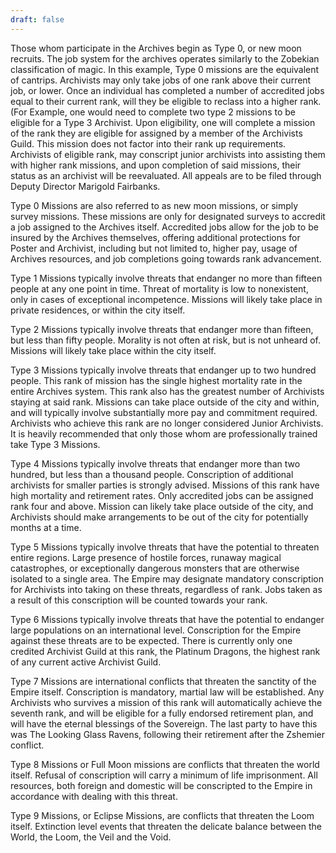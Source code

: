 ```yaml
---
draft: false
---
```


Those whom participate in the Archives begin as Type 0, or new moon recruits. The job system for the archives operates similarly to the Zobekian classification of magic. In this example, Type 0 missions are the equivalent of cantrips. Archivists may only take jobs of one rank above their current job, or lower. Once an individual has completed a number of accredited jobs equal to their current rank, will they be eligible to reclass into a higher rank. (For Example, one would need to complete two type 2 missions to be eligible for a Type 3 Archivist. Upon eligibility, one will complete a mission of the rank they are eligible for assigned by a member of the Archivists Guild. This mission does not factor into their rank up requirements. Archivists of eligible rank, may conscript junior archivists into assisting them with higher rank missions, and upon completion of said missions, their status as an archivist will be reevaluated. All appeals are to be filed through Deputy Director Marigold Fairbanks. 

Type 0 Missions are also referred to as new moon missions, or simply survey missions. These missions are only for designated surveys to accredit a job assigned to the Archives itself. Accredited jobs allow for the job to be insured by the Archives themselves, offering additional protections for Poster and Archivist, including but not limited to, higher pay, usage of Archives resources, and job completions going towards rank advancement. 

Type 1 Missions typically involve threats that endanger no more than fifteen people at any one point in time. Threat of mortality is low to nonexistent, only in cases of exceptional incompetence. Missions will likely take place in private residences, or within the city itself.

Type 2 Missions typically involve threats that endanger more than fifteen, but less than fifty people. Morality is not often at risk, but is not unheard of. Missions will likely take place within the city itself. 

Type 3 Missions typically involve threats that endanger up to two hundred people. This rank of mission has the single highest mortality rate in the entire Archives system. This rank also has the greatest number of Archivists staying at said rank. Missions can take place outside of the city and within, and will typically involve substantially more pay and commitment required. Archivists who achieve this rank are no longer considered Junior Archivists. It is heavily recommended that only those whom are professionally trained take Type 3 Missions.

Type 4 Missions typically involve threats that endanger more than two hundred, but less than a thousand people. Conscription of additional archivists for smaller parties is strongly advised. Missions of this rank have high mortality and retirement rates. Only accredited jobs can be assigned rank four and above. Mission can likely take place outside of the city, and Archivists should make arrangements to be out of the city for potentially months at a time.

Type 5 Missions typically involve threats that have the potential to threaten entire regions. Large presence of hostile forces, runaway magical catastrophes, or exceptionally dangerous monsters that are otherwise isolated to a single area. The Empire may designate mandatory conscription for Archivists into taking on these threats, regardless of rank. Jobs taken as a result of this conscription will be counted towards your rank.

Type 6 Missions typically involve threats that have the potential to endanger large populations on an international level. Conscription for the Empire against these threats are to be expected. There is currently only one credited Archivist Guild at this rank, the Platinum Dragons, the
highest rank of any current active Archivist Guild. 

Type 7 Missions are international conflicts that threaten the sanctity of the Empire itself. Conscription is mandatory, martial law will be established. Any Archivists who survives a mission of this rank will automatically achieve the seventh rank, and will be eligible for a fully
endorsed retirement plan, and will have the eternal blessings of the Sovereign. The last party to have this was The Looking Glass Ravens, following their retirement after the Zshemier conflict.

Type 8 Missions or Full Moon missions are conflicts that threaten the world itself. Refusal of conscription will carry a minimum of life imprisonment. All resources, both foreign and domestic will be conscripted to the Empire in accordance with dealing with this threat.

Type 9 Missions, or Eclipse Missions, are conflicts that threaten the Loom itself. Extinction level events that threaten the delicate balance between the World, the Loom, the Veil and the Void.
